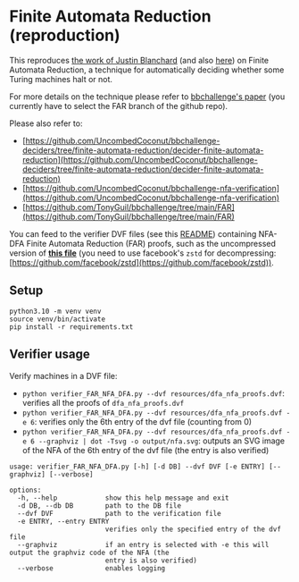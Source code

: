 # Finite Automata Reduction (reproduction)

This reproduces [the work of Justin Blanchard](https://github.com/UncombedCoconut/bbchallenge-deciders/tree/finite-automata-reduction/decider-finite-automata-reduction) (and also [here](https://github.com/UncombedCoconut/bbchallenge-nfa-verification)) on Finite Automata Reduction, a technique for automatically deciding whether some Turing machines halt or not.

For more details on the technique please refer to [bbchallenge's paper](https://github.com/bbchallenge/bbchallenge-proofs) (you currently have to select the FAR branch of the github repo). 

Please also refer to:

- [https://github.com/UncombedCoconut/bbchallenge-deciders/tree/finite-automata-reduction/decider-finite-automata-reduction](https://github.com/UncombedCoconut/bbchallenge-deciders/tree/finite-automata-reduction/decider-finite-automata-reduction)
- [https://github.com/UncombedCoconut/bbchallenge-nfa-verification](https://github.com/UncombedCoconut/bbchallenge-nfa-verification)
- [https://github.com/TonyGuil/bbchallenge/tree/main/FAR](https://github.com/TonyGuil/bbchallenge/tree/main/FAR)

You can feed to the verifier DVF files (see this [README](https://github.com/UncombedCoconut/bbchallenge-deciders/tree/finite-automata-reduction/decider-finite-automata-reduction)) containing NFA-DFA Finite Automata Reduction (FAR) proofs, such as the uncompressed version of [**this file**](https://github.com/UncombedCoconut/bbchallenge-nfa-verification/blob/4da6899808be8922fb6872b48fd17c35856858fb/dfa_nfa_proofs.dvf.zst) (you need to use facebook's `zstd` for decompressing: [https://github.com/facebook/zstd](https://github.com/facebook/zstd)).

## Setup

```
python3.10 -m venv venv
source venv/bin/activate
pip install -r requirements.txt
```

## Verifier usage

Verify machines in a DVF file:

- `python verifier_FAR_NFA_DFA.py --dvf resources/dfa_nfa_proofs.dvf`: verifies all the proofs of `dfa_nfa_proofs.dvf`
- `python verifier_FAR_NFA_DFA.py --dvf resources/dfa_nfa_proofs.dvf -e 6`: verifies only the 6th entry of the dvf file (counting from 0)
- `python verifier_FAR_NFA_DFA.py --dvf resources/dfa_nfa_proofs.dvf -e 6 --graphviz | dot -Tsvg -o output/nfa.svg`: outputs an SVG image of the NFA of the 6th entry of the dvf file (the entry is also verified)

```
usage: verifier_FAR_NFA_DFA.py [-h] [-d DB] --dvf DVF [-e ENTRY] [--graphviz] [--verbose]

options:
  -h, --help            show this help message and exit
  -d DB, --db DB        path to the DB file
  --dvf DVF             path to the verification file
  -e ENTRY, --entry ENTRY
                        verifies only the specified entry of the dvf file
  --graphviz            if an entry is selected with -e this will output the graphviz code of the NFA (the
                        entry is also verified)
  --verbose             enables logging
```
